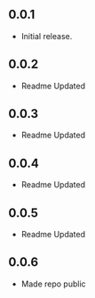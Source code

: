 ## 0.0.1
* Initial release.

## 0.0.2
* Readme Updated

## 0.0.3
* Readme Updated

## 0.0.4
* Readme Updated

## 0.0.5
* Readme Updated

## 0.0.6
* Made repo public
